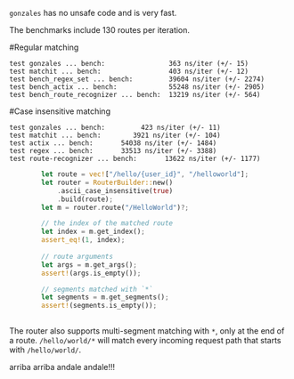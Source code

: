 `gonzales` has no unsafe code and is very fast.

The benchmarks include 130 routes per iteration.

#Regular matching
```
test gonzales ... bench:                363 ns/iter (+/- 15)
test matchit ... bench:                 403 ns/iter (+/- 12)
test bench_regex_set ... bench:         39604 ns/iter (+/- 2274)
test bench_actix ... bench:             55248 ns/iter (+/- 2905)
test bench_route_recognizer ... bench:  13219 ns/iter (+/- 564)
```

#Case insensitive matching
```
test gonzales ... bench:         423 ns/iter (+/- 11)
test matchit ... bench:        3921 ns/iter (+/- 104)
test actix ... bench:       54038 ns/iter (+/- 1484)
test regex ... bench:       33513 ns/iter (+/- 3388)
test route-recognizer ... bench:       13622 ns/iter (+/- 1177)
```

```rust
        let route = vec!["/hello/{user_id}", "/helloworld"];
        let router = RouterBuilder::new()
            .ascii_case_insensitive(true)
            .build(route);
        let m = router.route("/HelloWorld")?;

        // the index of the matched route
        let index = m.get_index();
        assert_eq!(1, index);
        
        // route arguments
        let args = m.get_args();
        assert!(args.is_empty());

        // segments matched with `*`
        let segments = m.get_segments();
        assert!(segments.is_empty());
        
```

The router also supports multi-segment matching with `*`, only at the end of a route.
`/hello/world/*` will match every incoming request path that starts with `/hello/world/`.

arriba arriba andale andale!!!
